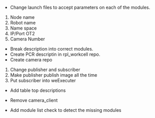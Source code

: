 - Change launch files to accept parameters on each of the modules. 
1) Node name
2) Robot name
3) Name space
4) IP/Port OT2
5) Camera Number

- Break description into correct modules.
- Create PCR descriptin in rpl_workcell repo.
- Create camera repo 
1) Change publisher and subscriber
2) Make publisher publish image all the time 
2) Put subscriber into weExecuter

- Add table top descriptions

- Remove camera_client
- Add module list check to detect the missing modules
